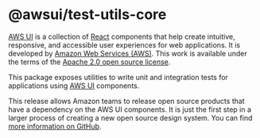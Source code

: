 # @awsui/test-utils-core

[AWS UI](https://github.com/aws/awsui-documentation) is a collection of [React](https://reactjs.org/) components that help create intuitive,
responsive, and accessible user experiences for web applications. It is developed by [Amazon Web
Services (AWS)](https://aws.amazon.com/). This work is available under the terms of the
[Apache 2.0 open source license](https://www.apache.org/licenses/LICENSE-2.0.txt).

This package exposes utilities to write unit and integration tests for applications
using [AWS UI](https://www.npmjs.com/package/@awsui/components-react) components.


This release allows Amazon teams to release open source products that have a dependency on the
AWS UI components. It is just the first step in a larger process of creating a new open source
design system. You can find [more information on GitHub](https://github.com/aws/awsui-documentation).
